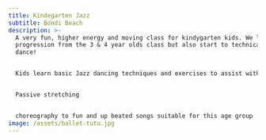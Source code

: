 ```yaml
---
title: Kindegarten Jazz
subtitle: Bondi Beach
description: >-
  A very fun, higher energy and moving class for kindygarten kids. We learn a
  progression from the 3 & 4 year olds class but also start to technically
  dance!


  Kids learn basic Jazz dancing techniques and exercises to assist with co-ordiantion and develop motor skills


  Passive stretching


  choreography to fun and up beated songs suitable for this age group
image: /assets/ballet-tutu.jpg
---
```

